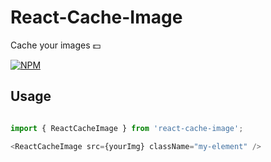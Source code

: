 # React-Cache-Image

Cache your images 💵

[![NPM](https://nodei.co/npm/react-cache-image.png)](https://nodei.co/npm/react-cache-image/)

## Usage

```javascript

import { ReactCacheImage } from 'react-cache-image';

<ReactCacheImage src={yourImg} className="my-element" />

```
